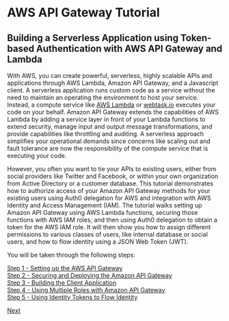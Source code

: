 # AWS API Gateway Tutorial

## Building a Serverless Application using Token-based Authentication with AWS API Gateway and Lambda

With AWS, you can create powerful, serverless, highly scalable APIs and applications through AWS Lambda, Amazon API Gateway, and a Javascript client. A serverless application runs custom code as a service without the need to maintain an operating the environment to host your service. Instead, a compute service like [AWS Lambda](https://aws.amazon.com/lambda/) or [webtask.io](https://webtask.io) executes your code on your behalf. Amazon API Gateway extends the capabilities of AWS Lambda by adding a service layer in front of your Lambda functions to extend security, manage input and output message transformations, and provide capabilities like throttling and auditing. A serverless approach simplifies your operational demands since concerns like scaling out and fault tolerance are now the responsibility of the compute service that is executing your code.

However, you often you want to tie your APIs to existing users, either from social providers like Twitter and Facebook, or within your own organization from Active Directory or a customer database. This tutorial demonstrates how to authorize access of your Amazon API Gateway methods for your existing users using Auth0 delegation for AWS and integration with AWS Identity and Access Management (IAM). The tutorial walks setting up Amazon API Gateway using AWS Lambda functions, securing those functions with AWS IAM roles, and then using Auth0 delegation to obtain a token for the AWS IAM role. It will then show you how to assign different permissions to various classes of users, like internal database or social users, and how to flow identity using a JSON Web Token (JWT).

You will be taken through the following steps:

[Step 1 - Setting up the AWS API Gateway](/integrations/aws-api-gateway-1)  
[Step 2 - Securing and Deploying the Amazon API Gateway](/integrations/aws-api-gateway-2)  
[Step 3 - Building the Client Application](/integrations/aws-api-gateway-3)  
[Step 4 - Using Multiple Roles with Amazon API Gateway](/integrations/aws-api-gateway-4)  
[Step 5 - Using Identity Tokens to Flow Identity](/integrations/aws-api-gateway-5)  

  [Next](/integrations/aws-api-gateway-1)
